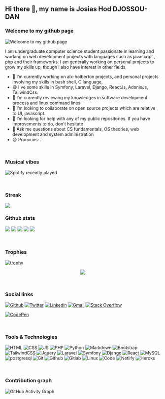 ## Hi there 👋, my name is Josias Hod DJOSSOU-DAN


### Welcome to my github page
![Welcome to my github page ](https://i.pinimg.com/564x/6e/47/5f/6e475f07c727d798133f2621907cb1aa.jpg)


I am undergraduate computer science student passionate in learning and working on web development projects with languages such as javascript , php and their frameworks. I am generally working on personal projects to grow my skills up, though i also have interest in other fields.

- 🔭 I’m currently working on alx-holberton projects, and personal projects involving my skills in bash shell, C language,
- 😄 I've some skills in Symfony, Laravel, Django, ReactJs, AdonisJs, TailwindCss. 
- 🌱 I’m currently reviewing my knowledges in software development process and linux command lines
- 👯 I’m looking to collaborate on open source projects which are relative to UI, javascript.  
- 🤔 I’m looking for help with any of my public repositories. If you have improvements to do, don't hesitate
- 💬 Ask me questions about CS fundamentals, OS theories, web development and system administration   
- 😄 Pronouns: ...

<br>

### Musical vibes

![Spotify recently played](https://spotify-recently-played-readme.vercel.app/api?user=6vi0wybax2e9k9i29cs8rua8m&unique={true|1|on|yes})


<br>

### Streak

<a href="https://github-readme-streak-stats.herokuapp.com/?user=josiashod">
  <img align="center" src="https://github-readme-streak-stats.herokuapp.com/?user=josiashod" />
</a>

<br>

### Github stats

![](https://github-profile-summary-cards.vercel.app/api/cards/profile-details?username=josiashod&theme=solarized)
![](https://github-profile-summary-cards.vercel.app/api/cards/repos-per-language?username=josiashod&theme=solarized) 
![](https://github-profile-summary-cards.vercel.app/api/cards/most-commit-language?username=josiashod&theme=solarized)
![](https://github-profile-summary-cards.vercel.app/api/cards/stats?username=josiashod&theme=solarized)
![](https://github-profile-summary-cards.vercel.app/api/cards/productive-time?username=josiashod&theme=solarized)


<br>

### Trophies
[![trophy](https://github-profile-trophy.vercel.app/?username=josiashod&theme=onedark)](https://github.com/ryo-ma/github-profile-trophy)


<p align="center">

  <a href="https://metrics.lecoq.io/blacky-yg">
    <img align="center" src="https://metrics.lecoq.io/josiashod" />
  </a>

</p>

<br>

### Social links

[![Github](https://img.shields.io/badge/Github-000000?&style=for-the-badge&logo=github&logoColor=white)](https://github.com/josiashod)
[![Twitter](https://img.shields.io/badge/twitter-%231DA1F2.svg?&style=for-the-badge&logo=twitter&logoColor=white)](https://twitter.com/josias_hod)
[![Linkedin](https://img.shields.io/badge/linkedin-%230077B5.svg?&style=for-the-badge&logo=linkedin&logoColor=white)](https://www.linkedin.com/in/josias-djossou-dan-269b78195/)
[![Gmail](https://img.shields.io/badge/gmail-D14836?&style=for-the-badge&logo=gmail&logoColor=white)](djossoujosiashod@gmail.com)
[![Stack Overflow](https://img.shields.io/badge/-Stackoverflow-FE7A16?style=for-the-badge&logo=stack-overflow&logoColor=white)](https://stackoverflow.com/users/13689866/josias-hod-djossou-dan)
<!-- [![Dev.to blog](https://img.shields.io/badge/dev.to-0A0A0A?style=for-the-badge&logo=dev.to&logoColor=white)](https://dev.to/josiashod/)  -->
[![CodePen](https://img.shields.io/badge/Codepen-000000?style=for-the-badge&logo=codepen&logoColor=white)](https://codepen.io/josiashod)


<br>


### Tools & Technologies

![HTML](https://img.shields.io/badge/html5-%23E34F26.svg?style=for-the-badge&logo=html5&logoColor=white) 
![CSS](https://img.shields.io/badge/css3-%231572B6.svg?style=for-the-badge&logo=css3&logoColor=white) 
![JS](https://img.shields.io/badge/javascript-%23323330.svg?style=for-the-badge&logo=javascript&logoColor=%23F7DF1E) 
![PHP](https://img.shields.io/badge/php-%23777BB4.svg?style=for-the-badge&logo=php&logoColor=white)
![Python](https://img.shields.io/badge/python-%2314354C.svg?style=for-the-badge&logo=python&logoColor=white)
![Markdown](https://img.shields.io/badge/markdown-%23000000.svg?style=for-the-badge&logo=markdown&logoColor=white)
![Bootstrap](https://img.shields.io/badge/bootstrap-%23563D7C.svg?style=for-the-badge&logo=bootstrap&logoColor=white) 
![TailwindCSS](https://img.shields.io/badge/tailwindcss-%2338B2AC.svg?style=for-the-badge&logo=tailwind-css&logoColor=white) 
![Jquery](https://img.shields.io/badge/jQuery-0769AD?style=for-the-badge&logo=jquery&logoColor=white)
![Laravel](https://img.shields.io/badge/laravel-%23FF2D20.svg?style=for-the-badge&logo=laravel&logoColor=white)
![Symfony](https://img.shields.io/badge/Symfony-%23000.svg?style=for-the-badge&logo=Symfony&logoColor=white)
![Django](https://img.shields.io/badge/Django-092E20?style=for-the-badge&logo=django&logoColor=white)
![React](https://img.shields.io/badge/React-20232A?style=for-the-badge&logo=react&logoColor=61DAFB)
![MySQL](https://img.shields.io/badge/mysql-%2300f.svg?style=for-the-badge&logo=mysql&logoColor=white)
![postgresql](https://img.shields.io/badge/PostgreSQL-316192?style=for-the-badge&logo=postgresql&logoColor=white)
![Git](https://img.shields.io/badge/git-%23F05033.svg?style=for-the-badge&logo=git&logoColor=white) 
![Github](https://img.shields.io/badge/github-%23121011.svg?style=for-the-badge&logo=github&logoColor=white) 
![Gitlab](https://img.shields.io/badge/GitLab-330F63?style=for-the-badge&logo=gitlab&logoColor=white) 
![Linux](https://img.shields.io/badge/Linux-FCC624?style=for-the-badge&logo=linux&logoColor=black) 
![Code](https://img.shields.io/badge/VisualStudioCode-0078d7.svg?style=for-the-badge&logo=visual-studio-code&logoColor=white)
![Netlify](https://img.shields.io/badge/Netlify-00C7B7?style=for-the-badge&logo=netlify&logoColor=white)
![Heroku](https://img.shields.io/badge/Heroku-430098?style=for-the-badge&logo=heroku&logoColor=white)

<br>

### Contribution graph
![GitHub Activity Graph](https://activity-graph.herokuapp.com/graph?username=josiashod)  
